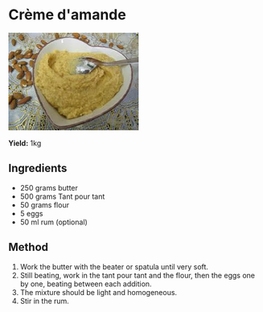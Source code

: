 # Crème d'amande

![Name](resources/creme-damande.png)

**Yield:** 1kg

## Ingredients
- 250 grams butter
- 500 grams Tant pour tant
- 50 grams flour
- 5 eggs
- 50 ml rum (optional)

## Method
1. Work the butter with the beater or spatula until very soft. 
1. Still beating, work in the tant pour tant and the flour, then the eggs one by one, beating between each addition. 
1. The mixture should be light and homogeneous. 
1. Stir in the rum.